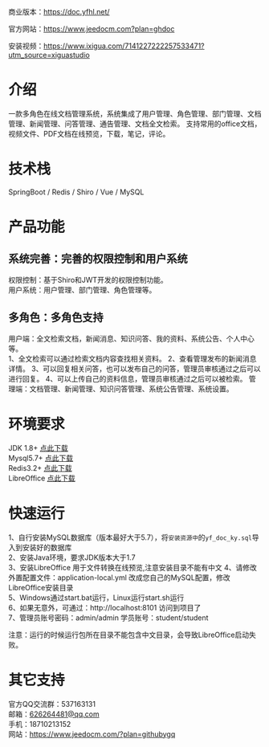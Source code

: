商业版本：https://doc.yfhl.net/

官方网站：https://www.jeedocm.com?plan=ghdoc

安装视频：https://www.ixigua.com/7141227222257533471?utm_source=xiguastudio

# 介绍
一款多角色在线文档管理系统，系统集成了用户管理、角色管理、部门管理、文档管理、新闻管理、问答管理、通告管理、文档全文检索。
支持常用的office文档，视频文件、PDF文档在线预览，下载，笔记，评论。

# 技术栈
SpringBoot / Redis / Shiro / Vue / MySQL

# 产品功能

## 系统完善：完善的权限控制和用户系统
权限控制：基于Shiro和JWT开发的权限控制功能。    
用户系统：用户管理、部门管理、角色管理等。    

## 多角色：多角色支持    
用户端：全文检索文档，新闻消息、知识问答、我的资料、系统公告、个人中心等。    
1、全文检索可以通过检索文档内容查找相关资料。
2、查看管理发布的新闻消息详情。
3、可以回复相关问答，也可以发布自己的问答，管理员审核通过之后可以进行回复。
4、可以上传自己的资料信息，管理员审核通过之后可以被检索。
管理端：文档管理、新闻管理、知识问答管理、系统公告管理、系统设置。    
  


# 环境要求
JDK 1.8+  [点此下载](https://cdn.yfhl.net/java-win/jdk-8u181-windows-x64.exe)        
Mysql5.7+  [点此下载](https://cdn.yfhl.net/java-win/mysql-installer-community-5.7.31.0.msi)   
Redis3.2+  [点此下载](https://cdn.yfhl.net/java-win/Redis-x64-3.2.100.msi)   
LibreOffice  [点此下载](https://yf-commons-files.oss-cn-beijing.aliyuncs.com/java-win/LibreOffice_7.2.4_Win_x64.msi) 


# 快速运行
1、自行安装MySQL数据库（版本最好大于5.7），将`安装资源中`的`yf_doc_ky.sql`导入到安装好的数据库    
2、安装Java环境，要求JDK版本大于1.7   
3、安装LibreOffice 用于文件转换在线预览,注意安装目录不能有中文 
4、请修改外置配置文件：application-local.yml 改成您自己的MySQL配置，修改LibreOffice安装目录  
5、Windows通过start.bat运行，Linux运行start.sh运行    
6、如果无意外，可通过：http://localhost:8101 访问到项目了    
7、管理员账号密码：admin/admin 学员账号：student/student

注意：运行的时候运行包所在目录不能包含中文目录，会导致LibreOffice启动失败。

# 其它支持
官方QQ交流群：537163131      
邮箱：626264481@qq.com   
手机：18710213152    
网站：https://www.jeedocm.com/?plan=githubygq

